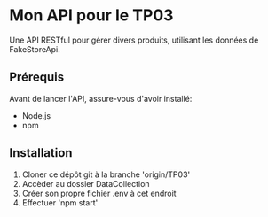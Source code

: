 # Mon API pour le TP03

Une API RESTful pour gérer divers produits, utilisant les données de FakeStoreApi.

## Prérequis

Avant de lancer l'API, assure-vous d'avoir installé:

- Node.js
- npm

## Installation

1. Cloner ce dépôt git à la branche 'origin/TP03'
2. Accèder au dossier DataCollection
3. Créer son propre fichier .env à cet endroit
4. Effectuer 'npm start'
